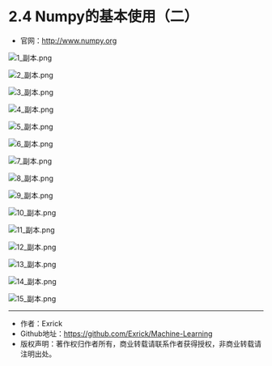 # 2.4 Numpy的基本使用（二）

- 官网：http://www.numpy.org

![1_副本.png](https://i.loli.net/2018/11/08/5be43242ec57b.png)

![2_副本.png](https://i.loli.net/2018/11/08/5be43241876be.png)

![3_副本.png](https://i.loli.net/2018/11/08/5be4324524345.png)

![4_副本.png](https://i.loli.net/2018/11/08/5be43244b95fa.png)

![5_副本.png](https://i.loli.net/2018/11/08/5be4324533e94.png)

![6_副本.png](https://i.loli.net/2018/11/08/5be43244ee0e9.png)

![7_副本.png](https://i.loli.net/2018/11/08/5be432443acc9.png)

![8_副本.png](https://i.loli.net/2018/11/08/5be43245ae81d.png)

![9_副本.png](https://i.loli.net/2018/11/08/5be43245b9a5e.png)

![10_副本.png](https://i.loli.net/2018/11/08/5be43245b8ef8.png)

![11_副本.png](https://i.loli.net/2018/11/08/5be43375808d8.png)

![12_副本.png](https://i.loli.net/2018/11/08/5be433756d48e.png)

![13_副本.png](https://i.loli.net/2018/11/08/5be43374b1c14.png)

![14_副本.png](https://i.loli.net/2018/11/08/5be433757cf34.png)

![15_副本.png](https://i.loli.net/2018/11/08/5be433757ebfa.png)

---

- 作者：Exrick
- Github地址：https://github.com/Exrick/Machine-Learning
- 版权声明：著作权归作者所有，商业转载请联系作者获得授权，非商业转载请注明出处。
